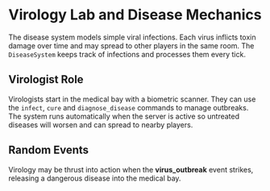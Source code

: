 # Virology Lab and Disease Mechanics

The disease system models simple viral infections. Each virus inflicts toxin damage over time and may spread to other players in the same room. The `DiseaseSystem` keeps track of infections and processes them every tick.

## Virologist Role

Virologists start in the medical bay with a biometric scanner. They can use the `infect`, `cure` and `diagnose_disease` commands to manage outbreaks. The system runs automatically when the server is active so untreated diseases will worsen and can spread to nearby players.

## Random Events

Virology may be thrust into action when the **virus_outbreak** event strikes, releasing a dangerous disease into the medical bay.
